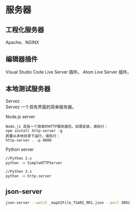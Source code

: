 # 服务器

## 工程化服务器
Apache、NGINX

## 编辑器插件
Visual Studio Code Live Server 插件。
Atom Live Server 插件。

## 本地测试服务器
Servez  
Servez 一个具有界面的简单服务器。

Node.js server  
```
Node.js 具有一个简单的HTTP服务器包，如需安装，请执行：
npm install http-server -g
若要从本地目录下运行，请执行：
http-server . -p 8000
```

Python server  
```bash
//Python 2.x
python -m SimpleHTTPServer

//Python 3.x
python -m http.server
```

## json-server

```bash
json-server --watch _mapUIFile_TSARI_RR1.json --port 3001
```

